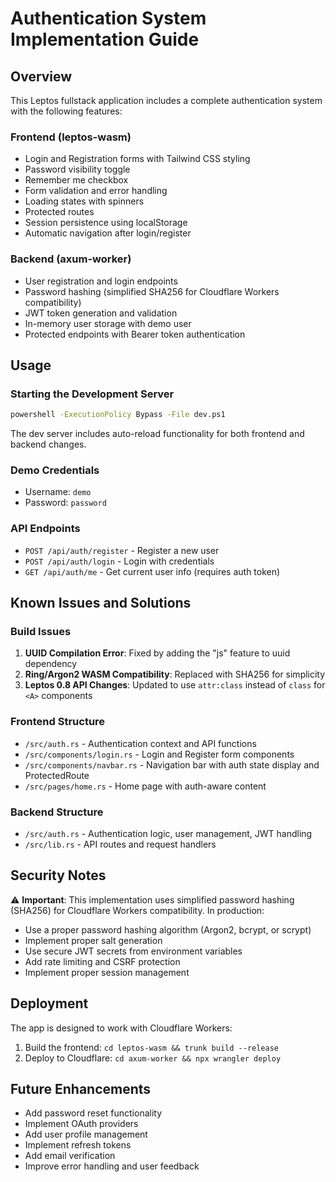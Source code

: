# Authentication System Implementation Guide

## Overview

This Leptos fullstack application includes a complete authentication system with the following features:

### Frontend (leptos-wasm)
- Login and Registration forms with Tailwind CSS styling
- Password visibility toggle
- Remember me checkbox
- Form validation and error handling
- Loading states with spinners
- Protected routes
- Session persistence using localStorage
- Automatic navigation after login/register

### Backend (axum-worker)
- User registration and login endpoints
- Password hashing (simplified SHA256 for Cloudflare Workers compatibility)
- JWT token generation and validation
- In-memory user storage with demo user
- Protected endpoints with Bearer token authentication

## Usage

### Starting the Development Server

```bash
powershell -ExecutionPolicy Bypass -File dev.ps1
```

The dev server includes auto-reload functionality for both frontend and backend changes.

### Demo Credentials

- Username: `demo`
- Password: `password`

### API Endpoints

- `POST /api/auth/register` - Register a new user
- `POST /api/auth/login` - Login with credentials
- `GET /api/auth/me` - Get current user info (requires auth token)

## Known Issues and Solutions

### Build Issues

1. **UUID Compilation Error**: Fixed by adding the "js" feature to uuid dependency
2. **Ring/Argon2 WASM Compatibility**: Replaced with SHA256 for simplicity
3. **Leptos 0.8 API Changes**: Updated to use `attr:class` instead of `class` for `<A>` components

### Frontend Structure

- `/src/auth.rs` - Authentication context and API functions
- `/src/components/login.rs` - Login and Register form components
- `/src/components/navbar.rs` - Navigation bar with auth state display and ProtectedRoute
- `/src/pages/home.rs` - Home page with auth-aware content

### Backend Structure

- `/src/auth.rs` - Authentication logic, user management, JWT handling
- `/src/lib.rs` - API routes and request handlers

## Security Notes

⚠️ **Important**: This implementation uses simplified password hashing (SHA256) for Cloudflare Workers compatibility. In production:
- Use a proper password hashing algorithm (Argon2, bcrypt, or scrypt)
- Implement proper salt generation
- Use secure JWT secrets from environment variables
- Add rate limiting and CSRF protection
- Implement proper session management

## Deployment

The app is designed to work with Cloudflare Workers:

1. Build the frontend: `cd leptos-wasm && trunk build --release`
2. Deploy to Cloudflare: `cd axum-worker && npx wrangler deploy`

## Future Enhancements

- Add password reset functionality
- Implement OAuth providers
- Add user profile management
- Implement refresh tokens
- Add email verification
- Improve error handling and user feedback